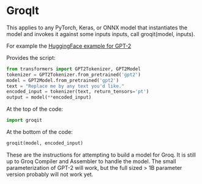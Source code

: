# GroqIt

This applies to any PyTorch, Keras, or ONNX model that instantiates the
model and invokes it against some inputs inputs, call groqit(model, inputs).

For example the [HuggingFace example for GPT-2](https://huggingface.co/gpt2)

Provides the script:

```python
from transformers import GPT2Tokenizer, GPT2Model
tokenizer = GPT2Tokenizer.from_pretrained('gpt2')
model = GPT2Model.from_pretrained('gpt2')
text = "Replace me by any text you'd like."
encoded_input = tokenizer(text, return_tensors='pt')
output = model(**encoded_input)
```

At the top of the code:

```python
import groqit
```

At the bottom of the code:

```python
groqit(model, encoded_input)
```

These are the instructions for attempting to build a model for Groq.
It is still up to Groq Compiler and Assembler to handle the model.
The small parameterization of GPT-2 will work, but the full
sized > 1B parameter version probably will not work yet.
